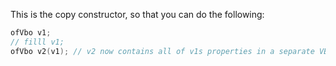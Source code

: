 This is the copy constructor, so that you can do the following:

```cpp
ofVbo v1;
// filll v1;
ofVbo v2(v1); // v2 now contains all of v1s properties in a separate VBO
```

